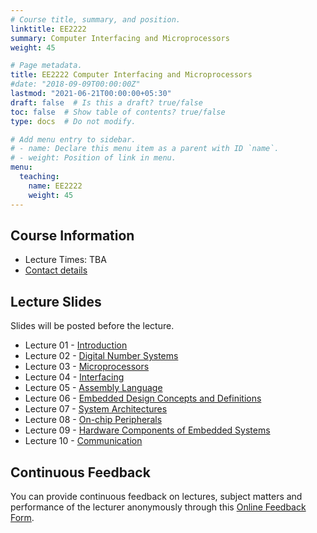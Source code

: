 ```yaml
---
# Course title, summary, and position.
linktitle: EE2222
summary: Computer Interfacing and Microprocessors 
weight: 45

# Page metadata.
title: EE2222 Computer Interfacing and Microprocessors 
#date: "2018-09-09T00:00:00Z"
lastmod: "2021-06-21T00:00:00+05:30"
draft: false  # Is this a draft? true/false
toc: false  # Show table of contents? true/false
type: docs  # Do not modify.

# Add menu entry to sidebar.
# - name: Declare this menu item as a parent with ID `name`.
# - weight: Position of link in menu.
menu:
  teaching:
    name: EE2222
    weight: 45
---
```


## Course Information
<!--The lecture and office hours are shown below:-->

- Lecture Times: TBA
- [Contact details](https://academic.nimal.info/#contact)

## Lecture Slides

Slides will be posted before the lecture.

- Lecture 01 - [Introduction](https://academic.nimal.info/files/EE2222_01_Introduction.pdf)
- Lecture 02 - [Digital Number Systems](https://academic.nimal.info/files/EE2222_02_Digital_number_systems.pdf)
- Lecture 03 - [Microprocessors](https://academic.nimal.info/files/EE2222_03_Microprocessors.pdf)
- Lecture 04 - [Interfacing](https://academic.nimal.info/files/EE2222_04_Interfacing.pdf)
- Lecture 05 - [Assembly Language](https://academic.nimal.info/files/EE2222_05_Assembly_language.pdf)
- Lecture 06 - [Embedded Design Concepts and Definitions](https://academic.nimal.info/files/EE2222_06_Microelectronic_Design.pdf)
- Lecture 07 - [System Architectures](https://academic.nimal.info/files/EE2222_07_Memory_Devices.pdf)
- Lecture 08 - [On-chip Peripherals](https://academic.nimal.info/files/EE2222_08_Analog_Digital.pdf)
- Lecture 09 - [Hardware Components of Embedded Systems](https://academic.nimal.info/files/EE2222_09_System_Buses.pdf)
- Lecture 10 - [Communication](https://academic.nimal.info/files/EE2222_10_SoC_ARM.pdf)


## Continuous Feedback
You can provide continuous feedback on lectures, subject matters and performance of the lecturer anonymously through this [Online Feedback Form](https://forms.gle/ioN18guUWqDvBJBD9).
